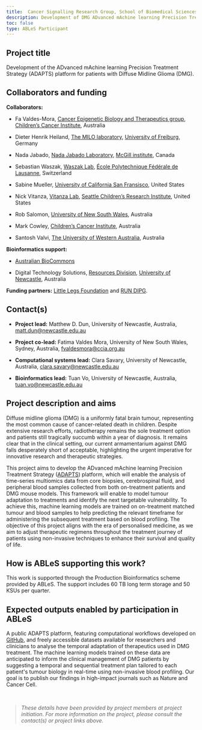```yaml
---
title:  Cancer Signalling Research Group, School of Biomedical Sciences & Pharmacy, University of Newcastle.
description: Development of DMG ADvanced mAchine learning Precision Treatment Strategy (ADAPTS) platform. This project aims to model temporal tumour adaptations to therapy and predict targetable vulnerabilities, based on non-invasive blood profiling, for therapeutic adjustments of patients with DMG under treatment.
toc: false
type: ABLeS Participant
---
```


## Project title

Development of the ADvanced mAchine learning Precision Treatment Strategy (ADAPTS) platform for patients with Diffuse Midline Glioma (DMG).

## Collaborators and funding

**Collaborators:**

- Fa Valdes-Mora, [Cancer Epigenetic Biology and Therapeutics group](https://www.ccia.org.au/about-the-institute/people/fatima-valdes-mora), [Children’s Cancer Institute](https://www.ccia.org.au/), Australia

- Dieter Henrik Heiland, [The MILO laboratory](https://themilolab.com/who-we-are/dieter-henrik-heiland/), [University of Freiburg](https://uni-freiburg.de/en/), Germany

- Nada Jabado, [Nada Jabado Laboratory](https://www.jabadolab.com/), [McGill institute](https://www.mcgill.ca/fr), Canada

- Sebastian Waszak, [Waszak Lab](https://www.epfl.ch/labs/upwaszak/), [École Polytechnique Fédérale de Lausanne](https://www.epfl.ch/fr/), Switzerland

- Sabine Mueller, [University of California San Fransisco](https://www.ucsf.edu/), United States

- Nick Vitanza, [Vitanza Lab](https://www.seattlechildrens.org/research/centers-programs/childhood-cancer/our-labs/vitanza-lab/), [Seattle Children’s Research Institute](https://www.seattlechildrens.org/research/), United States

- Rob Salomon, [University of New South Wales](https://www.unsw.edu.au/), Australia

- Mark Cowley, [Children’s Cancer Institute](https://www.ccia.org.au/), Australia

- Santosh Valvi, [The University of Western Australia](https://www.uwa.edu.au/), Australia

**Bioinformatics support:**

- [Australian BioCommons](https://www.biocommons.org.au/)

- Digital Technology Solutions, [Resources Division](https://www.newcastle.edu.au/our-uni/governance-and-leadership/organisational-structure/divisions/resources-division), [University of Newcastle](https://www.newcastle.edu.au/), Australia

**Funding partners:** [Little Legs Foundation](https://www.llf.org.au/) and [RUN DIPG](https://rundipg.org/).

## Contact(s)

- **Project lead:** Matthew D. Dun, University of Newcastle, Australia, <matt.dun@newcastle.edu.au>

- **Project co-lead:** Fatima Valdes Mora, University of New South Wales, Sydney, Australia, <fvaldesmora@ccia.org.au>

- **Computational systems lead:** Clara Savary, University of Newcastle, Australia, <clara.savary@newcastle.edu.au>

- **Bioinformatics lead:** Tuan Vo, University of Newcastle, Australia, <tuan.vo@newcastle.edu.au>

## Project description and aims

Diffuse midline glioma (DMG) is a uniformly fatal brain tumour, representing the most common cause of cancer-related death in children. Despite extensive research efforts, radiotherapy remains the sole treatment option and patients still tragically succumb within a year of diagnosis. It remains clear that in the clinical setting, our current armamentarium against DMG falls desperately short of acceptable, highlighting the urgent imperative for innovative research and therapeutic strategies.

This project aims to develop the ADvanced mAchine learning Precision Treatment Strategy ([ADAPTS](https://dun-lab.github.io/ADAPTS/)) platform, which will enable the analysis of time-series multiomics data from core biopsies, cerebrospinal fluid, and peripheral blood samples collected from both on-treatment patients and DMG mouse models. This framework will enable to model tumour adaptation to treatments and identify the next targetable vulnerability. To achieve this, machine learning models are trained on on-treatment matched tumour and blood samples to help predicting the relevant timeframe for administering the subsequent treatment based on blood profiling. The objective of this project aligns with the era of personalised medicine, as we aim to adjust therapeutic regimens throughout the treatment journey of patients using non-invasive techniques to enhance their survival and quality of life.

## How is ABLeS supporting this work?

This work is supported through the Production Bioinformatics scheme provided by ABLeS. The support includes 60 TB long term storage and 50 KSUs per quarter.

## Expected outputs enabled by participation in ABLeS

A public ADAPTS platform, featuring computational workflows developed on [GitHub](https://github.com/Dun-Lab/ADAPTS), and freely accessible datasets available for researchers and clinicians to analyse the temporal adaptation of therapeutics used in DMG treatment. The machine learning models trained on these data are anticipated to inform the clinical management of DMG patients by suggesting a temporal and sequential treatment plan tailored to each patient's tumour biology in real-time using non-invasive blood profiling. Our goal is to publish our findings in high-impact journals such as Nature and Cancer Cell.

<br/>

> *These details have been provided by project members at project initiation. For more information on the project, please consult the contact(s) or project links above.*
